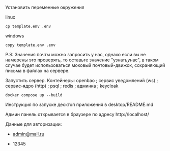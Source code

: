 Установить переменные окружения

linux
```
cp template.env .env
```
windows
```
copy template.env .env
```

P.S: Значения почты можно запросить у нас, однако если вы не намерены это проверять, то оставьте значение "узнать*у*нас", в таком случае будет использоваться моковый почтовый-движок, сохраняющий письма в файлах на сервере.

Запустить сервер. Контейнеры: openbao ; сервис уведомлений (ws) ; сервис-ядро (http) ; psql ; redis ; админка ; keycloak

```
docker compose up --build
```

Инструкция по запуске десктоп приложения в desktop/README.md

Админ панель открывается в браузере по адресу http://localhost/

Данные для авторизации:

- admin@mail.ru

- 12345
